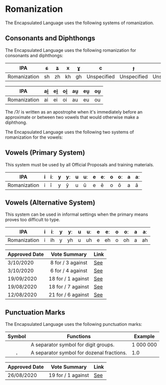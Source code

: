 # Romanization

The Encapsulated Language uses the following systems of romanization.

## Consonants and Diphthongs

The Encapsulated Language uses the following romanization for consonants and
diphthongs:

| IPA          | ɕ  | ʑ  | x  | ɣ  | c           | ɟ           | ɲ           | ŋ           |
| ------------ | -- | -- | -- | -- | ----------- | ----------- | ----------- | ----------- |
| Romanization | sh | zh | kh | gh | Unspecified | Unspecified | Unspecified | Unspecified |

| IPA          | ai̯ | ei̯ | oi̯ | au̯ | eu̯ | ou̯ |
| ------------ | -- | -- | -- | -- | -- | -- |
| Romanization | ai | ei | oi | au | eu | ou |

The /ʔ/ is written as an apostrophe when it's immediately before an approximate or between two vowels that would otherwise make a diphthong.

The Encapsulated Language uses the following two systems of romanization for
the vowels:

## Vowels (Primary System)

This system must be used by all Official Proposals and training materials.

| IPA          | i | iː | y | yː | u | uː | e | eː | o | oː | a | aː |
| ------------ | - | -- | - | -- | - | -- | - | -- | - | -- | - | -- |
| Romanization | i | ī  | y | ȳ  | u | ū  | e | ē  | o | ō  | a | ā  |

## Vowels (Alternative System)

This system can be used in informal settings when the primary means proves
too difficult to type.

| IPA          | i | iː | y | yː | u | uː | e | eː | o | oː | a | aː |
| ------------ | - | -- | - | -- | - | -- | - | -- | - | -- | - | -- |
| Romanization | i | ih | y | yh | u | uh | e | eh | o | oh | a | ah |

| Approved Date |             Vote Summary             | Link                                                                                                                                                                      |
| ------------- | :----------------------------------: | ------------------------------------------------------------------------------------------------------------------------------------------------------------------------- |
| 3/10/2020    |          8 for / 3 against          | [See](https://www.reddit.com/r/EncapsulatedLanguage/comments/j2xalm/official_proposal_vote_to_modify_the_phonemic/)
| 3/10/2020    |          6 for / 4 against          | [See](https://www.reddit.com/r/EncapsulatedLanguage/comments/j2xd5a/official_proposal_vote_to_modify_the_phonemic/)               |
| 19/09/2020    |          18 for / 1 against          | [See](https://www.reddit.com/r/EncapsulatedLanguage/comments/iuil09/official_proposal_vote_to_officialize_an/)               |
| 19/08/2020    |          18 for / 7 against          | [See](https://www.reddit.com/r/EncapsulatedLanguage/comments/ib7uqe/official_proposal_vote_to_change_the_alternative/)                                                             |
| 12/08/2020    |          21 for / 6 against          | [See](https://www.reddit.com/r/EncapsulatedLanguage/comments/i74ttc/official_proposal_vote_to_establish_an_official/)                                                             |

## Punctuation Marks

The Encapsulated Language uses the following punctuation marks:

| Symbol  | Functions                                 | Example   |
| :-----: | ----------------------------------------- | --------- |
|         | A separator symbol for digit groups.      | 1 000 000 |
| **.**   | A separator symbol for dozenal fractions. | 1.0       |

| Approved Date |    Vote Summary    | Link                                                                                                                    |
| ------------- | :----------------: | ----------------------------------------------------------------------------------------------------------------------- |
| 26/08/2020    | 19 for / 1 against | [See](https://www.reddit.com/r/EncapsulatedLanguage/comments/ifo9gh/official_proposal_vote_to_officialize_a_separator/) |
